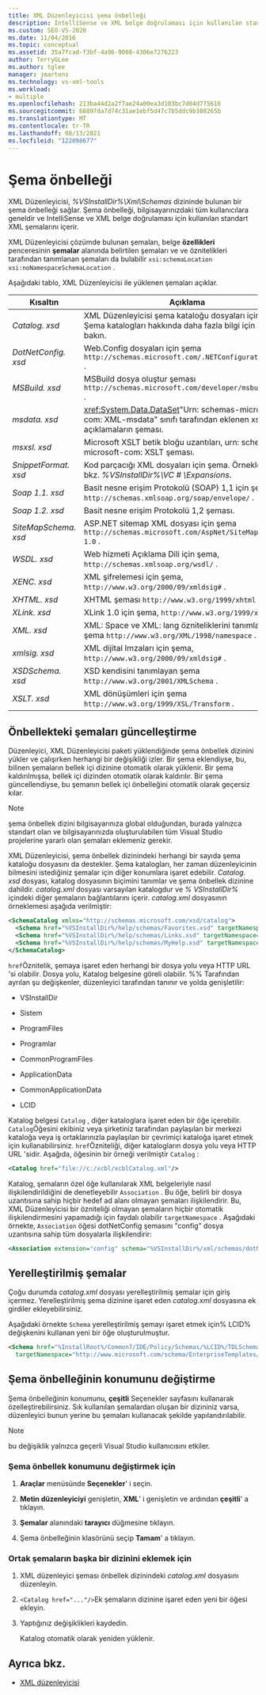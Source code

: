 ```yaml
---
title: XML Düzenleyicisi şema önbelleği
description: IntelliSense ve XML belge doğrulaması için kullanılan standart XML şemalarını içeren XML Düzenleyicisi tarafından sunulan şema önbelleği hakkında bilgi edinin.
ms.custom: SEO-VS-2020
ms.date: 11/04/2016
ms.topic: conceptual
ms.assetid: 35a7fcad-f3bf-4a96-9008-4306e7276223
author: TerryGLee
ms.author: tglee
manager: jmartens
ms.technology: vs-xml-tools
ms.workload:
- multiple
ms.openlocfilehash: 213ba44d2a2f7ae24a00ea3d103bc7d04d775616
ms.sourcegitcommit: 68897da7d74c31ae1ebf5d47c7b5ddc9b108265b
ms.translationtype: MT
ms.contentlocale: tr-TR
ms.lasthandoff: 08/13/2021
ms.locfileid: "122098677"
---
```

# <a name="schema-cache"></a>Şema önbelleği

XML Düzenleyicisi, *%VSInstallDir%\Xml\Schemas* dizininde bulunan bir şema önbelleği sağlar. Şema önbelleği, bilgisayarınızdaki tüm kullanıcılara geneldir ve IntelliSense ve XML belge doğrulaması için kullanılan standart XML şemalarını içerir.

XML Düzenleyicisi çözümde bulunan şemaları, belge **özellikleri** penceresinin **şemalar** alanında belirtilen şemaları ve ve öznitelikleri tarafından tanımlanan şemaları da bulabilir `xsi:schemaLocation` `xsi:noNamespaceSchemaLocation` .

Aşağıdaki tablo, XML Düzenleyicisi ile yüklenen şemaları açıklar.

| Kısaltın | Açıklama |
|-| - |
| *Catalog. xsd* | XML Düzenleyicisi şema kataloğu dosyaları için şema. Şema katalogları hakkında daha fazla bilgi için aşağıya bakın. |
| *DotNetConfig. xsd* | Web.Config dosyaları için şema `http://schemas.microsoft.com/.NETConfiguration/v2.0` . |
| *MSBuild. xsd* | MSBuild dosya oluştur şeması `http://schemas.microsoft.com/developer/msbuild/2003` . |
| *msdata. xsd* | <xref:System.Data.DataSet>"Urn: schemas-microsoft-com: XML-msdata" sınıfı tarafından eklenen xsd ek açıklamaların şeması. |
| *msxsl. xsd* | Microsoft XSLT betik bloğu uzantıları, urn: schemas-microsoft-com: XSLT şeması. |
| *SnippetFormat. xsd* | Kod parçacığı XML dosyaları için şema. Örnekler için bkz. *%VSInstallDir%\VC # \Expansions*. |
| *Soap 1.1. xsd* | Basit nesne erişim Protokolü (SOAP) 1,1 için şema `http://schemas.xmlsoap.org/soap/envelope/` . |
| *Soap 1.2. xsd* | Basit nesne erişim Protokolü 1,2 şeması. |
| *SiteMapSchema. xsd* | ASP.NET sitemap XML dosyası için şema `http://schemas.microsoft.com/AspNet/SiteMap-File-1.0` . |
| *WSDL. xsd* | Web hizmeti Açıklama Dili için şema, `http://schemas.xmlsoap.org/wsdl/` . |
| *XENC. xsd* | XML şifrelemesi için şema, `http://www.w3.org/2000/09/xmldsig#` . |
| *XHTML. xsd* | XHTML şeması `http://www.w3.org/1999/xhtml` . |
| *XLink. xsd* | XLink 1.0 için şema, `http://www.w3.org/1999/xlink` . |
| *XML. xsd* | XML: Space ve XML: lang özniteliklerini tanımlayan şema `http://www.w3.org/XML/1998/namespace` . |
| *xmlsig. xsd* | XML dijital Imzaları için şema, `http://www.w3.org/2000/09/xmldsig#` . |
| *XSDSchema. xsd* | XSD kendisini tanımlayan şema `http://www.w3.org/2001/XMLSchema` . |
| *XSLT. xsd* | XML dönüşümleri için şema `http://www.w3.org/1999/XSL/Transform` . |

## <a name="update-schemas-in-the-cache"></a>Önbellekteki şemaları güncelleştirme

Düzenleyici, XML Düzenleyicisi paketi yüklendiğinde şema önbellek dizinini yükler ve çalışırken herhangi bir değişikliği izler. Bir şema eklendiyse, bu, bilinen şemaların bellek içi dizinine otomatik olarak yüklenir. Bir şema kaldırılmışsa, bellek içi dizinden otomatik olarak kaldırılır. Bir şema güncellendiyse, bu şemanın bellek içi önbelleğini otomatik olarak geçersiz kılar.

> [!NOTE]
> şema önbellek dizini bilgisayarınıza global olduğundan, burada yalnızca standart olan ve bilgisayarınızda oluşturulabilen tüm Visual Studio projelerine yararlı olan şemaları eklemeniz gerekir.

XML Düzenleyicisi, şema önbellek dizinindeki herhangi bir sayıda şema kataloğu dosyasını da destekler. Şema katalogları, her zaman düzenleyicinin bilmesini istediğiniz şemalar için diğer konumlara işaret edebilir. *Catalog. xsd* dosyası, katalog dosyasının biçimini tanımlar ve şema önbellek dizinine dahildir. *catalog.xml* dosyası varsayılan katalogdur ve *% VSInstallDir%* içindeki diğer şemaların bağlantılarını içerir. *catalog.xml* dosyasının örneklemesi aşağıda verilmiştir:

```xml
<SchemaCatalog xmlns="http://schemas.microsoft.com/xsd/catalog">
  <Schema href="%VSInstallDir%/help/schemas/Favorites.xsd" targetNamespace="urn:Favorites-Schema"/>
  <Schema href="%VSInstallDir%/help/schemas/Links.xsd" targetNamespace="urn:Links-Schema"/>
  <Schema href="%VSInstallDir%/help/schemas/MyHelp.xsd" targetNamespace="urn:VSHelp-Schema"/>
</SchemaCatalog>
```

`href`Öznitelik, şemaya işaret eden herhangi bir dosya yolu veya HTTP URL 'si olabilir. Dosya yolu, Katalog belgesine göreli olabilir. %% Tarafından ayrılan şu değişkenler, düzenleyici tarafından tanınır ve yolda genişletilir:

- VSInstallDir

- Sistem

- ProgramFiles

- Programlar

- CommonProgramFiles

- ApplicationData

- CommonApplicationData

- LCID

Katalog belgesi `Catalog` , diğer kataloglara işaret eden bir öğe içerebilir. `Catalog`Öğesini ekibiniz veya şirketiniz tarafından paylaşılan bir merkezi kataloğa veya iş ortaklarınızla paylaşılan bir çevrimiçi kataloğa işaret etmek için kullanabilirsiniz. `href`Özniteliği, diğer katalogların dosya yolu veya HTTP URL 'sidir. Aşağıda, öğesinin bir örneği verilmiştir `Catalog` :

```xml
<Catalog href="file://c:/xcbl/xcblCatalog.xml"/>
```

Katalog, şemaların özel öğe kullanılarak XML belgeleriyle nasıl ilişkilendirildiğini de denetleyebilir `Association` . Bu öğe, belirli bir dosya uzantısına sahip hiçbir hedef ad alanı olmayan şemaları ilişkilendirir. Bu, XML Düzenleyicisi bir özniteliği olmayan şemaların hiçbir otomatik ilişkilendirmesini yapamadığı için faydalı olabilir `targetNamespace` . Aşağıdaki örnekte, `Association` öğesi dotNetConfig şemasını "config" dosya uzantısına sahip tüm dosyalarla ilişkilendirir:

```xml
<Association extension="config" schema="%VSInstallDir%/xml/schemas/dotNetConfig.xsd"/>
```

## <a name="localized-schemas"></a>Yerelleştirilmiş şemalar

Çoğu durumda *catalog.xml* dosyası yerelleştirilmiş şemalar için giriş içermez. Yerelleştirilmiş şema dizinine işaret eden *catalog.xml* dosyasına ek girdiler ekleyebilirsiniz.

Aşağıdaki örnekte `Schema` yerelleştirilmiş şemayı işaret etmek için% LCID% değişkenini kullanan yeni bir öğe oluşturulmuştur.

```xml
<Schema href="%InstallRoot%/Common7/IDE/Policy/Schemas/%LCID%/TDLSchema.xsd"
  targetNamespace="http://www.microsoft.com/schema/EnterpriseTemplates/TDLSchema"/>
```

## <a name="change-the-location-of-the-schema-cache"></a>Şema önbelleğinin konumunu değiştirme

Şema önbelleğinin konumunu, **çeşitli** Seçenekler sayfasını kullanarak özelleştirebilirsiniz. Sık kullanılan şemalardan oluşan bir dizininiz varsa, düzenleyici bunun yerine bu şemaları kullanacak şekilde yapılandırılabilir.

> [!NOTE]
> bu değişiklik yalnızca geçerli Visual Studio kullanıcısını etkiler.

### <a name="to-change-the-schema-cache-location"></a>Şema önbellek konumunu değiştirmek için

1. **Araçlar** menüsünde **Seçenekler**' i seçin.

2. **Metin düzenleyiciyi** genişletin, **XML**' i genişletin ve ardından **çeşitli**' a tıklayın.

3. **Şemalar** alanındaki **tarayıcı** düğmesine tıklayın.

4. Şema önbelleğinin klasörünü seçip **Tamam**' a tıklayın.

### <a name="to-add-another-directory-of-common-schemas"></a>Ortak şemaların başka bir dizinini eklemek için

1. XML düzenleyici şeması önbellek dizinindeki *catalog.xml* dosyasını düzenleyin.

2. `<Catalog href="..."/>`Ek şemaların dizinine işaret eden yeni bir öğesi ekleyin.

3. Yaptığınız değişiklikleri kaydedin.

   Katalog otomatik olarak yeniden yüklenir.

## <a name="see-also"></a>Ayrıca bkz.

- [XML düzenleyicisi](../xml-tools/xml-editor.md)
